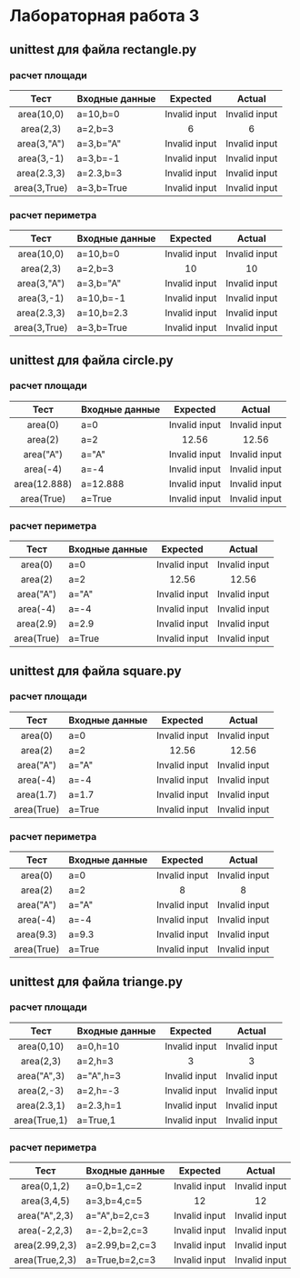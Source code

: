 # Лабораторная работа 3
## unittest для файла rectangle.py
### расчет площади 
|Тест        |Входные данные|Expected     |Actual       |
|:----------:|:-------------|:-----------:|:-----------:|
|area(10,0)  |a=10,b=0      |Invalid input|Invalid input|
|area(2,3)   |a=2,b=3       |6            |6            |
|area(3,"A") |a=3,b="A"     |Invalid input|Invalid input|
|area(3,-1)  |a=3,b=-1      |Invalid input|Invalid input|
|area(2.3,3) |a=2.3,b=3     |Invalid input|Invalid input|
|area(3,True)|a=3,b=True    |Invalid input|Invalid input|
### расчет периметра
|Тест        |Входные данные|Expected     |Actual       |
|:----------:|:-------------|:-----------:|:-----------:|
|area(10,0)  |a=10,b=0      |Invalid input|Invalid input|
|area(2,3)   |a=2,b=3       |10           |10           |
|area(3,"A") |a=3,b="A"     |Invalid input|Invalid input|
|area(3,-1)  |a=10,b=-1     |Invalid input|Invalid input|
|area(2.3,3) |a=10,b=2.3    |Invalid input|Invalid input|
|area(3,True)|a=3,b=True    |Invalid input|Invalid input|
## unittest для файла circle.py
### расчет площади
|Тест        |Входные данные|Expected     |Actual       |
|:----------:|:-------------|:-----------:|:-----------:|
|area(0)     |a=0           |Invalid input|Invalid input|
|area(2)     |a=2           |12.56        |12.56        |
|area("A")   |a="A"         |Invalid input|Invalid input|
|area(-4)    |a=-4          |Invalid input|Invalid input|
|area(12.888)|a=12.888      |Invalid input|Invalid input|
|area(True)  |a=True        |Invalid input|Invalid input|
### расчет периметра
|Тест        |Входные данные|Expected     |Actual       |
|:----------:|:-------------|:-----------:|:-----------:|
|area(0)     |a=0           |Invalid input|Invalid input|
|area(2)     |a=2           |12.56        |12.56        |
|area("A")   |a="A"         |Invalid input|Invalid input|
|area(-4)    |a=-4          |Invalid input|Invalid input|
|area(2.9)   |a=2.9         |Invalid input|Invalid input|
|area(True)  |a=True        |Invalid input|Invalid input|
## unittest для файла square.py
### расчет площади
|Тест        |Входные данные|Expected     |Actual       |
|:----------:|:-------------|:-----------:|:-----------:|
|area(0)     |a=0           |Invalid input|Invalid input|
|area(2)     |a=2           |12.56        |12.56        |
|area("A")   |a="A"         |Invalid input|Invalid input|
|area(-4)    |a=-4          |Invalid input|Invalid input|
|area(1.7)   |a=1.7         |Invalid input|Invalid input|
|area(True)  |a=True        |Invalid input|Invalid input|
### расчет периметра
|Тест        |Входные данные|Expected     |Actual       |
|:----------:|:-------------|:-----------:|:-----------:|
|area(0)     |a=0           |Invalid input|Invalid input|
|area(2)     |a=2           |8            |8            |
|area("A")   |a="A"         |Invalid input|Invalid input|
|area(-4)    |a=-4          |Invalid input|Invalid input|
|area(9.3)   |a=9.3         |Invalid input|Invalid input|
|area(True)  |a=True        |Invalid input|Invalid input|
## unittest для файла triange.py
### расчет площади
|Тест           |Входные данные|Expected     |Actual       |
|:-------------:|:-------------|:------------:|:-----------:|
|area(0,10)     |a=0,h=10       |Invalid input|Invalid input|
|area(2,3)      |a=2,h=3        |3            |3            |
|area("A",3)    |a="A",h=3      |Invalid input|Invalid input|
|area(2,-3)     |a=2,h=-3       |Invalid input|Invalid input|
|area(2.3,1)    |a=2.3,h=1      |Invalid input|Invalid input|
|area(True,1)   |a=True,1       |Invalid input|Invalid input|
### расчет периметра
|Тест            |Входные данные|Expected     |Actual       |
|:--------------:|:-------------|:-----------:|:-----------:|
|area(0,1,2)     |a=0,b=1,c=2   |Invalid input|Invalid input|
|area(3,4,5)     |a=3,b=4,c=5   |12           |12           |
|area("A",2,3)   |a="A",b=2,c=3 |Invalid input|Invalid input|
|area(-2,2,3)    |a=-2,b=2,c=3  |Invalid input|Invalid input|
|area(2.99,2,3)  |a=2.99,b=2,c=3|Invalid input|Invalid input|
|area(True,2,3)  |a=True,b=2,c=3|Invalid input|Invalid input|

